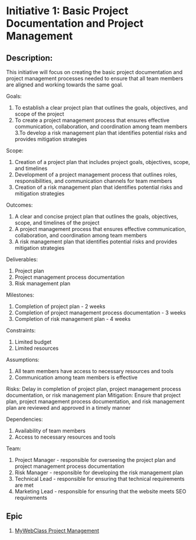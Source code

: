 # Initiative 1: Basic Project Documentation and Project Management

## Description: 
This initiative will focus on creating the basic project documentation and project management processes needed to ensure that all team members are aligned and working towards the same goal.

Goals:
1. To establish a clear project plan that outlines the goals, objectives, and scope of the project
2. To create a project management process that ensures effective communication, collaboration, and coordination among team members
3.To develop a risk management plan that identifies potential risks and provides mitigation strategies

Scope:
1. Creation of a project plan that includes project goals, objectives, scope, and timelines
2. Development of a project management process that outlines roles, responsibilities, and communication channels for team members
3. Creation of a risk management plan that identifies potential risks and mitigation strategies

Outcomes:
1. A clear and concise project plan that outlines the goals, objectives, scope, and timelines of the project
2. A project management process that ensures effective communication, collaboration, and coordination among team members
3. A risk management plan that identifies potential risks and provides mitigation strategies

Deliverables:
1. Project plan
2. Project management process documentation
3. Risk management plan

Milestones:
1. Completion of project plan - 2 weeks
2. Completion of project management process documentation - 3 weeks
3. Completion of risk management plan - 4 weeks

Constraints:
1. Limited budget
2. Limited resources

Assumptions:
1. All team members have access to necessary resources and tools
2. Communication among team members is effective

Risks: Delay in completion of project plan, project management process documentation, or risk management plan
Mitigation: Ensure that project plan, project management process documentation, and risk management plan are reviewed and approved in a timely manner

Dependencies:
1. Availability of team members
2. Access to necessary resources and tools

Team:
1. Project Manager - responsible for overseeing the project plan and project management process documentation
2. Risk Manager - responsible for developing the risk management plan
3. Technical Lead - responsible for ensuring that technical requirements are met
4. Marketing Lead - responsible for ensuring that the website meets SEO requirements

## Epic
1. [MyWebClass Project Management](https://github.com/Chrissquared31/mywebclass-agile-docs/blob/d7b6eff1777370ff87944d3ad10a42415a920108/documentation/theme_1/initiatives/Epic/MyWebClass%20PM.md)
